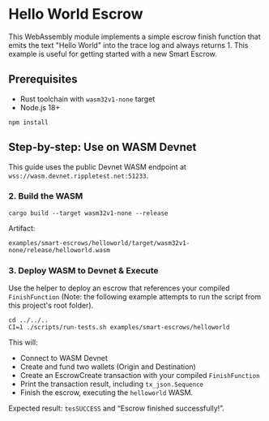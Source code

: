 # Hello World Escrow

This WebAssembly module implements a simple escrow finish function that emits the text "Hello World" into the trace log
and always returns 1. This example is useful for getting started with a new Smart Escrow.

## Prerequisites

- Rust toolchain with `wasm32v1-none` target
- Node.js 18+

```shell
npm install
```

## Step-by-step: Use on WASM Devnet

This guide uses the public Devnet WASM endpoint at `wss://wasm.devnet.rippletest.net:51233`.

### 2. Build the WASM

```shell
cargo build --target wasm32v1-none --release
```

Artifact:

```
examples/smart-escrows/helloworld/target/wasm32v1-none/release/helloworld.wasm
```

### 3. Deploy WASM to Devnet & Execute

Use the helper to deploy an escrow that references your compiled `FinishFunction` (Note: the following example attempts
to run the script from this project's root folder).

```shell
cd ../../..
CI=1 ./scripts/run-tests.sh examples/smart-escrows/helloworld
```

This will:

- Connect to WASM Devnet
- Create and fund two wallets (Origin and Destination)
- Create an EscrowCreate transaction with your compiled `FinishFunction`
- Print the transaction result, including `tx_json.Sequence`
- Finish the escrow, executing the `helloworld` WASM.

Expected result: `tesSUCCESS` and “Escrow finished successfully!”.

